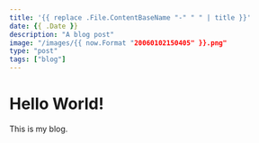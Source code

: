 ```yaml
---
title: '{{ replace .File.ContentBaseName "-" " " | title }}'
date: {{ .Date }}
description: "A blog post"
image: "/images/{{ now.Format "20060102150405" }}.png"
type: "post"
tags: ["blog"]
---
```


# Hello World!
This is my blog.
